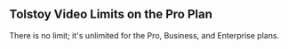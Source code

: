 ## Tolstoy Video Limits on the Pro Plan

There is no limit; it's unlimited for the Pro, Business, and Enterprise plans.
